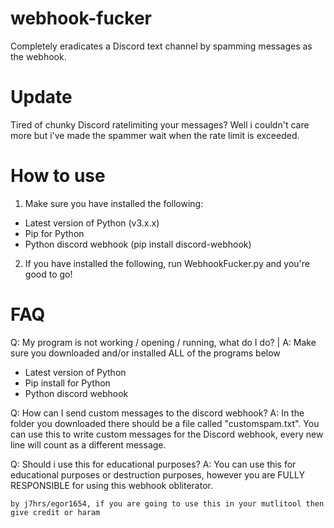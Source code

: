 # webhook-fucker
Completely eradicates a Discord text channel by spamming messages as the webhook.
# Update
Tired of chunky Discord ratelimiting your messages? Well i couldn't care more but i've made the spammer wait when the rate limit is exceeded.
# How to use
1. Make sure you have installed the following:
 - Latest version of Python (v3.x.x)
 - Pip for Python
 - Python discord webhook (pip install discord-webhook)
2. If you have installed the following, run WebhookFucker.py and you're good to go!
# FAQ
Q: My program is not working / opening / running, what do I do? | A: Make sure you downloaded and/or installed ALL of the programs below
 - Latest version of Python
 - Pip install for Python
 - Python discord webhook

Q: How can I send custom messages to the discord webhook? 
A: In the folder you downloaded there should be a file called "customspam.txt". You can use this to write custom messages for the Discord webhook, every new line will count as a different message.

Q: Should i use this for educational purposes? 
A: You can use this for educational purposes or destruction purposes, however you are FULLY RESPONSIBLE for using this webhook obliterator.

`by j7hrs/egor1654, if you are going to use this in your mutlitool then give credit or haram`
